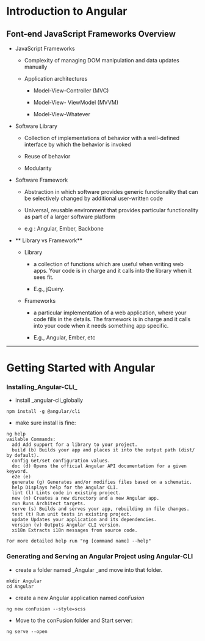 # Introduction to Angular

## Font-end JavaScript Frameworks Overview

* JavaScript Frameworks

  * Complexity of managing DOM manipulation and data updates manually

  * Application architectures

    * Model-View-Controller \(MVC\)

    * Model-View- ViewModel \(MVVM\)

    * Model-View-Whatever

* Software Library

  * Collection of implementations of behavior with a well-defined interface by which the behavior is invoked

  * Reuse of behavior

  * Modularity

* Software Framework

  * Abstraction in which software provides generic functionality that can be selectively changed by additional user-written code

  * Universal, reusable environment that provides particular functionality as part of a larger software platform

  * e.g : Angular, Ember, Backbone

* ** Library vs Framework**

  * Library

    * a collection of functions which are useful when writing web apps. Your code is in charge and it calls into the library when it sees fit.

    * E.g., jQuery.

  * Frameworks

    * a particular implementation of a web application, where your code fills in the details. The framework is in charge and it calls into your code when it needs something app specific.

    * E.g., Angular, Ember, etc

---

# Getting Started with Angular

### Installing_Angular-CLI_

* install _angular-cli_globally

```
npm install -g @angular/cli
```

* make sure install is fine:

```
ng help
vailable Commands:
  add Add support for a library to your project.
  build (b) Builds your app and places it into the output path (dist/ by default).
  config Get/set configuration values.
  doc (d) Opens the official Angular API documentation for a given keyword.
  e2e (e)
  generate (g) Generates and/or modifies files based on a schematic.
  help Displays help for the Angular CLI.
  lint (l) Lints code in existing project.
  new (n) Creates a new directory and a new Angular app.
  run Runs Architect targets.
  serve (s) Builds and serves your app, rebuilding on file changes.
  test (t) Run unit tests in existing project.
  update Updates your application and its dependencies.
  version (v) Outputs Angular CLI version.
  xi18n Extracts i18n messages from source code.

For more detailed help run "ng [command name] --help"

```

### Generating and Serving an Angular Project using Angular-CLI

* create a folder named _Angular _and move into that folder.

```
mkdir Angular
cd Angular
```

* create a new Angular application named _conFusion_

```
ng new conFusion --style=scss
```

* Move to the conFusion folder and Start server:

```
ng serve --open
```



